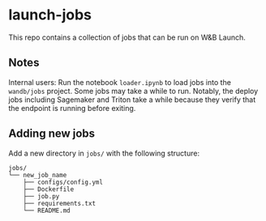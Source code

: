 # launch-jobs

This repo contains a collection of jobs that can be run on W&B Launch.

## Notes

Internal users: Run the notebook `loader.ipynb` to load jobs into the `wandb/jobs` project. Some jobs may take a while to run. Notably, the deploy jobs including Sagemaker and Triton take a while because they verify that the endpoint is running before exiting.

## Adding new jobs

Add a new directory in `jobs/` with the following structure:

```
jobs/
└── new_job_name
    ├── configs/config.yml
    ├── Dockerfile
    ├── job.py
    ├── requirements.txt
    └── README.md
```
